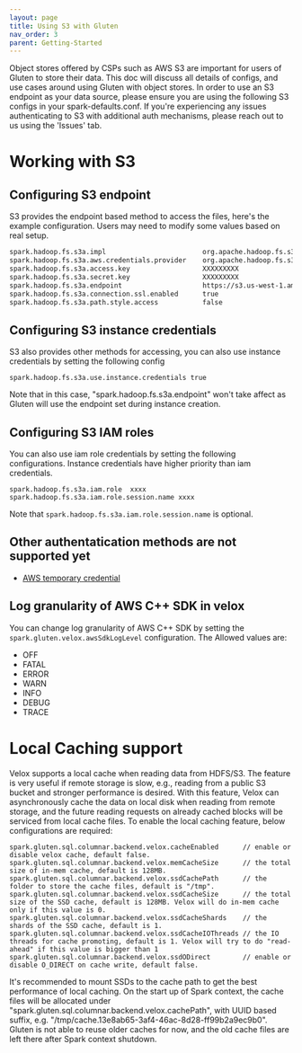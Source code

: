 ```yaml
---
layout: page
title: Using S3 with Gluten
nav_order: 3
parent: Getting-Started
---
```

Object stores offered by CSPs such as AWS S3 are important for users of Gluten to store their data. This doc will discuss all details of configs, and use cases around using Gluten with object stores. In order to use an S3 endpoint as your data source, please ensure you are using the following S3 configs in your spark-defaults.conf. If you're experiencing any issues authenticating to S3 with additional auth mechanisms, please reach out to us using the 'Issues' tab.

# Working with S3

## Configuring S3 endpoint

S3 provides the endpoint based method to access the files, here's the example configuration. Users may need to modify some values based on real setup.

```sh
spark.hadoop.fs.s3a.impl                        org.apache.hadoop.fs.s3a.S3AFileSystem
spark.hadoop.fs.s3a.aws.credentials.provider    org.apache.hadoop.fs.s3a.SimpleAWSCredentialsProvider
spark.hadoop.fs.s3a.access.key                  XXXXXXXXX
spark.hadoop.fs.s3a.secret.key                  XXXXXXXXX
spark.hadoop.fs.s3a.endpoint                    https://s3.us-west-1.amazonaws.com
spark.hadoop.fs.s3a.connection.ssl.enabled      true
spark.hadoop.fs.s3a.path.style.access           false
```

## Configuring S3 instance credentials

S3 also provides other methods for accessing, you can also use instance credentials by setting the following config

```
spark.hadoop.fs.s3a.use.instance.credentials true
```
Note that in this case, "spark.hadoop.fs.s3a.endpoint" won't take affect as Gluten will use the endpoint set during instance creation.

## Configuring S3 IAM roles
You can also use iam role credentials by setting the following configurations. Instance credentials have higher priority than iam credentials.

```
spark.hadoop.fs.s3a.iam.role  xxxx
spark.hadoop.fs.s3a.iam.role.session.name xxxx
```

Note that `spark.hadoop.fs.s3a.iam.role.session.name` is optional.

## Other authentatication methods are not supported yet

- [AWS temporary credential](https://docs.aws.amazon.com/IAM/latest/UserGuide/id_credentials_temp_request.html)

## Log granularity of AWS C++ SDK in velox

You can change log granularity of AWS C++ SDK by setting the `spark.gluten.velox.awsSdkLogLevel` configuration. The Allowed values are:
* OFF
* FATAL
* ERROR
* WARN
* INFO
* DEBUG
* TRACE

# Local Caching support

Velox supports a local cache when reading data from HDFS/S3. The feature is very useful if remote storage is slow, e.g., reading from a public S3 bucket and stronger performance is desired. With this feature, Velox can asynchronously cache the data on local disk when reading from remote storage, and the future reading requests on already cached blocks will be serviced from local cache files. To enable the local caching feature, below configurations are required:

```
spark.gluten.sql.columnar.backend.velox.cacheEnabled      // enable or disable velox cache, default false.
spark.gluten.sql.columnar.backend.velox.memCacheSize      // the total size of in-mem cache, default is 128MB.
spark.gluten.sql.columnar.backend.velox.ssdCachePath      // the folder to store the cache files, default is "/tmp".
spark.gluten.sql.columnar.backend.velox.ssdCacheSize      // the total size of the SSD cache, default is 128MB. Velox will do in-mem cache only if this value is 0.
spark.gluten.sql.columnar.backend.velox.ssdCacheShards    // the shards of the SSD cache, default is 1.
spark.gluten.sql.columnar.backend.velox.ssdCacheIOThreads // the IO threads for cache promoting, default is 1. Velox will try to do "read-ahead" if this value is bigger than 1 
spark.gluten.sql.columnar.backend.velox.ssdODirect        // enable or disable O_DIRECT on cache write, default false.
```

It's recommended to mount SSDs to the cache path to get the best performance of local caching. On the start up of Spark context, the cache files will be allocated under "spark.gluten.sql.columnar.backend.velox.cachePath", with UUID based suffix, e.g. "/tmp/cache.13e8ab65-3af4-46ac-8d28-ff99b2a9ec9b0". Gluten is not able to reuse older caches for now, and the old cache files are left there after Spark context shutdown.
